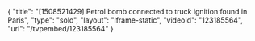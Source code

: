 {
    "title": "[1508521429] Petrol bomb connected to truck ignition found in Paris",
    "type": "solo",
    "layout": "iframe-static",
    "videoId": "123185564",
    "url": "\/tvpembed\/123185564"
}